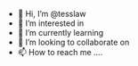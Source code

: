 - 👋 Hi, I’m @tesslaw 
- 👀 I’m interested in 
- 🌱 I’m currently learning 
- 💞️ I’m looking to collaborate on 
- 📫 How to reach me ....

<!---
tesslaw/tesslaw is a ✨ special ✨ repository because its `README.md` (this file) appears on your GitHub profile.
You can click the Preview link to take a look at your changes.
--->
